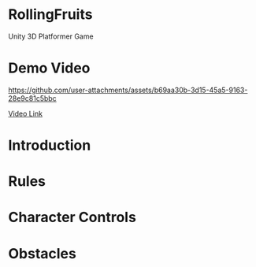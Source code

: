 # RollingFruits
Unity 3D Platformer Game

# Demo Video

https://github.com/user-attachments/assets/b69aa30b-3d15-45a5-9163-28e9c81c5bbc

[Video Link](https://youtu.be/eIDyDBptTEA?si=OV7CP1JOMD-wfgIz)

# Introduction


# Rules

# Character Controls

# Obstacles


